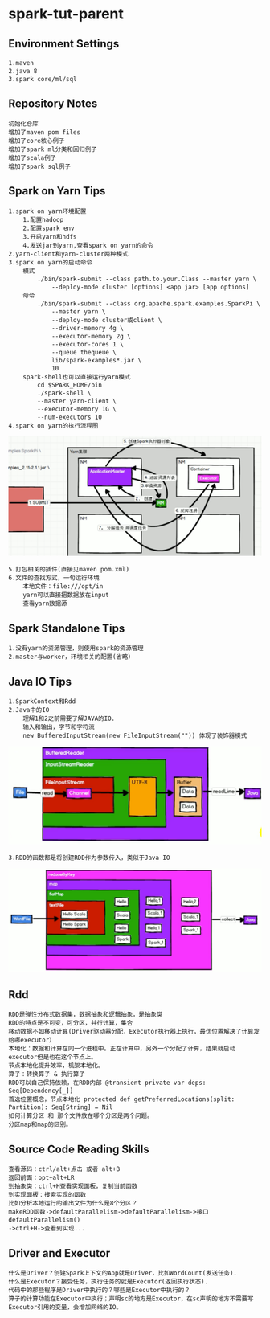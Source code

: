 # spark-tut-parent

## Environment Settings
```text
1.maven
2.java 8
3.spark core/ml/sql
```

## Repository Notes

```text
初始化仓库
增加了maven pom files
增加了core核心例子
增加了spark ml分类和回归例子
增加了scala例子
增加了spark sql例子
```

## Spark on Yarn Tips

```text
1.spark on yarn环境配置
    1.配置hadoop
    2.配置spark env
    3.开启yarn和hdfs
    4.发送jar到yarn,查看spark on yarn的命令
2.yarn-client和yarn-cluster两种模式
3.spark on yarn的启动命令
    模式
        ./bin/spark-submit --class path.to.your.Class --master yarn \
            --deploy-mode cluster [options] <app jar> [app options]
    命令
        ./bin/spark-submit --class org.apache.spark.examples.SparkPi \
            --master yarn \
            --deploy-mode cluster或client \
            --driver-memory 4g \
            --executor-memory 2g \
            --executor-cores 1 \
            --queue thequeue \
            lib/spark-examples*.jar \
            10
    spark-shell也可以直接运行yarn模式
        cd $SPARK_HOME/bin
        ./spark-shell \
        --master yarn-client \
        --executor-memory 1G \
        --num-executors 10
4.spark on yarn的执行流程图
```
![Spark On Yarn](img/spark-on-yarn.png)

```text
5.打包相关的插件(直接见maven pom.xml)
6.文件的查找方式，一句运行环境
    本地文件：file:///opt/in
    yarn可以直接把数据放在input
    查看yarn数据源
```

## Spark Standalone Tips

```text
1.没有yarn的资源管理，则使用spark的资源管理
2.master与worker，环境相关的配置(省略）
```

## Java IO Tips

```text
1.SparkContext和Rdd
2.Java中的IO
    理解1和2之前需要了解JAVA的IO.
    输入和输出，字节和字符流
    new BufferedInputStream(new FileInputStream("")) 体现了装饰器模式
```
![java-io-decorate](img/java-io-decorate.png)

```text
3.RDD的函数都是将创建RDD作为参数传入，类似于Java IO
```
![java-io-decorate](img/RDD-decorate.png)

## Rdd

```text
RDD是弹性分布式数据集，数据抽象和逻辑抽象，是抽象类
RDD的特点是不可变，可分区，并行计算，集合
移动数据不如移动计算(Driver驱动器分配，Executor执行器上执行，最优位置解决了计算发给哪executor）
本地化：数据和计算在同一个进程中。正在计算中，另外一个分配了计算，结果就启动executor但是也在这个节点上。
节点本地化提升效率，机架本地化。
算子：转换算子 & 执行算子
RDD可以自己保持依赖，在RDD内部 @transient private var deps: Seq[Dependency[_]]
首选位置概念，节点本地化 protected def getPreferredLocations(split: Partition): Seq[String] = Nil
如何计算分区 和 那个文件放在哪个分区是两个问题。
分区map和map的区别。
```

## Source Code Reading Skills

```text
查看源码：ctrl/alt+点击 或者 alt+B 
返回前面：opt+alt+LR
到抽象类：ctrl+H查看实现面板，复制当前函数
到实现面板：搜索实现的函数
比如分析本地运行的输出文件为什么是8个分区？
makeRDD函数->defaultParallelism->defaultParallelism->接口defaultParallelism()
->ctrl+H->查看到实现...
```

## Driver and Executor

```textmate
什么是Driver？创建Spark上下文的App就是Driver，比如WordCount(发送任务).
什么是Executor？接受任务，执行任务的就是Executor(返回执行状态).
代码中的那些程序是Driver中执行的？哪些是Executor中执行的？
算子的计算功能在Executor中执行；声明sc的地方是Executor，在sc声明的地方不需要写Executor引用的变量，会增加网络的IO。
```


